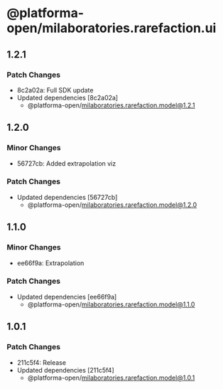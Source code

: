 # @platforma-open/milaboratories.rarefaction.ui

## 1.2.1

### Patch Changes

- 8c2a02a: Full SDK update
- Updated dependencies [8c2a02a]
  - @platforma-open/milaboratories.rarefaction.model@1.2.1

## 1.2.0

### Minor Changes

- 56727cb: Added extrapolation viz

### Patch Changes

- Updated dependencies [56727cb]
  - @platforma-open/milaboratories.rarefaction.model@1.2.0

## 1.1.0

### Minor Changes

- ee66f9a: Extrapolation

### Patch Changes

- Updated dependencies [ee66f9a]
  - @platforma-open/milaboratories.rarefaction.model@1.1.0

## 1.0.1

### Patch Changes

- 211c5f4: Release
- Updated dependencies [211c5f4]
  - @platforma-open/milaboratories.rarefaction.model@1.0.1
